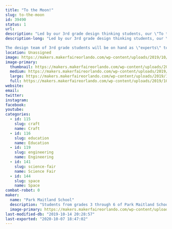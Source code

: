 ```yaml
---
title: "To the Moon!"
slug: to-the-moon
id: 39490
status: 1
url: 
description: "Led by our 3rd grade design thinking students, our \"To the Moon!\" booth will invite attendees to take part in some out of this world science! Students will provide 4 separate \"space\" missions all in one booth! Attendees will have the opportunity to make, take, and launch a bottle rocket, build catapults to defend the \"moon\" from an invasion, design and sew some stuffed space figures, and have their bottle rockets take a return flight back to earth on a zip-line race."
description-long: "Led by our 3rd grade design thinking students, our \"To the Moon!\" booth will invite attendees to take part in some out of this world science! Students will provide 4 separate \"space\" missions all in one booth! Attendees will have the opportunity to make, take, and launch a bottle rocket, build catapults to defend the \"moon\" from an invasion, design and sew some stuffed space figures, and have their bottle rockets take a return flight back to earth on a zip-line race.

The design team of 3rd grade students will be on hand as \"experts\" to guide you through each experience and answer any questions regarding the making of our exhibit!"
location: Unassigned
image: https://makers.makerfaireorlando.com/wp-content/uploads/2019/10/ToTheMoon-2.jpg
image-primary:
  thumbnail: https://makers.makerfaireorlando.com/wp-content/uploads/2019/10/ToTheMoon-2-150x150.jpg
  medium: https://makers.makerfaireorlando.com/wp-content/uploads/2019/10/ToTheMoon-2-300x170.jpg
  large: https://makers.makerfaireorlando.com/wp-content/uploads/2019/10/ToTheMoon-2.jpg
  full: https://makers.makerfaireorlando.com/wp-content/uploads/2019/10/ToTheMoon-2.jpg
website: 
email: 
twitter: 
instagram: 
facebook: 
youtube: 
categories:
  - id: 115
    slug: craft
    name: Craft
  - id: 116
    slug: education
    name: Education
  - id: 119
    slug: engineering
    name: Engineering
  - id: 141
    slug: science-fair
    name: Science Fair
  - id: 144
    slug: space
    name: Space
combat-robot: 0
maker:
  name: "Park Maitland School"
  description: "Students from grades 3 through 6 of Park Maitland School take part in programmed Design Thinking classes twice a week. In their newly renovated Maker Space, students hone their 21st Century Skills of collaboration, problem solving, creativity, and critical thinking through project based learning. Students are encouraged to tinker and are taught the design process through different modes and hands-on learning experiences. Science, technology, engineering, the arts, and math all play a role in their learning! Students further share their learning to authentic audiences through showcases, hands-on exhibits, and by creating learning experiences for others."
  image-primary: https://makers.makerfaireorlando.com/wp-content/uploads/2018/09/PMS-Logo.jpg
last-modified-db: "2019-10-14 20:28:57"
last-exported: "2020-10-07 18:47:02"
---
```

